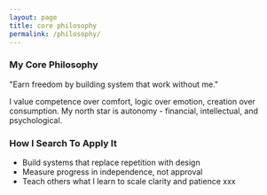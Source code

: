 ```yaml
---
layout: page
title: core philosophy
permalink: /philosophy/
---
```


### My Core Philosophy
"Earn freedom by building system that work without me."




I value competence over comfort, logic over emotion, creation over consumption.
My north star is autonomy - financial, intellectual, and psychological.


### How I Search To Apply It
- Build systems that replace  repetition with design
- Measure progress in independence, not approval
- Teach others what I learn to scale clarity and patience   xxx
